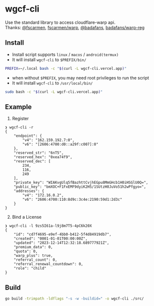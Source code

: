 # wgcf-cli
Use the standard library to access cloudflare-warp api.<br>
Thanks: [@fscarmen](https://github.com/fscarmen/), [fscarmen/warp](https://gitlab.com/fscarmen/warp/), [@badafans](https://github.com/badafans), [badafans/warp-reg](https://github.com/badafans/warp-reg)<br>
## Install
- Install script supports `linux` / `macos` / `android(termux)`
- It will install `wgcf-cli` to `$PREFIX/bin/`
```bash
PREFIX=~/.local bash -c "$(curl -L wgcf-cli.vercel.app)"
```
- when without `$PREFIX`, you may need root privileges to run the script
- It will install `wgcf-cli` to `/usr/local/bin/`
```bash
sudo bash -c "$(curl -L wgcf-cli.vercel.app)"
```
## Example 
1. Register
```console
❯ wgcf-cli -r
{
    "endpoint": {
        "v4": "162.159.192.7:0",
        "v6": "[2606:4700:d0::a29f:c007]:0"
    },
    "reserved_str": "6nT5",
    "reserved_hex": "0xea74f9",
    "reserved_dec": [
        234,
        116,
        249
    ],
    "private_key": "WIAKvgUlq5fBazhttCvjhEGpu8MmGHcb1H0iHSGlU0Q=",
    "public_key": "bmXOC+F1FxEMF9dyiK2H5/1SUtzH0JuVo51h2wPfgyo=",
    "addresses": {
        "v4": "172.16.0.2",
        "v6": "2606:4700:110:8d9c:3c4e:2190:59d1:2d3c"
    }
}
```
2. Bind a License
```console
❯ wgcf-cli -l 9zs5I61a-l9j8m7T5-4pC6k20X
{
    "id": "cd7f4695-e9ef-4bb0-b412-5f4d84919db7",
    "created": "0001-01-01T00:00:00Z",
    "updated": "2023-12-14T12:32:18.689777921Z",
    "premium_data": 0,
    "quota": 0,
    "warp_plus": true,
    "referral_count": 0,
    "referral_renewal_countdown": 0,
    "role": "child"
}
```
## Build 
```bash
go build -trimpath -ldflags "-s -w -buildid=" -o wgcf-cli ./src/
```
